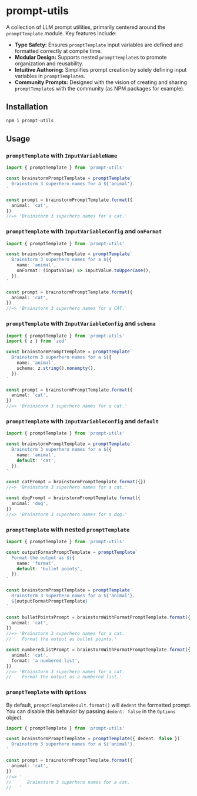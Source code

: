 # prompt-utils

A collection of LLM prompt utilities, primarily centered around the
`promptTemplate` module. Key features include:

- **Type Safety:** Ensures `promptTemplate` input variables are defined and
  formatted correctly at compile time.
- **Modular Design:** Supports nested `promptTemplate`s to promote organization
  and reusability.
- **Intuitive Authoring:** Simplifies prompt creation by solely defining input
  variables in `promptTemplate`s.
- **Community Prompts:** Designed with the vision of creating and sharing
  `promptTemplate`s with the community (as NPM packages for example).

## Installation

```sh
npm i prompt-utils
```

## Usage

### `promptTemplate` with `InputVariableName`

```ts
import { promptTemplate } from 'prompt-utils'

const brainstormPromptTemplate = promptTemplate`
  Brainstorm 3 superhero names for a ${'animal'}.
`

const prompt = brainstormPromptTemplate.format({
  animal: 'cat',
})
//=> 'Brainstorm 3 superhero names for a cat.'
```

### `promptTemplate` with `InputVariableConfig` and `onFormat`

```ts
import { promptTemplate } from 'prompt-utils'

const brainstormPromptTemplate = promptTemplate`
  Brainstorm 3 superhero names for a ${{
    name: 'animal',
    onFormat: (inputValue) => inputValue.toUpperCase(),
  }}.
`

const prompt = brainstormPromptTemplate.format({
  animal: 'cat',
})
//=> 'Brainstorm 3 superhero names for a CAT.'
```

### `promptTemplate` with `InputVariableConfig` and `schema`

```ts
import { promptTemplate } from 'prompt-utils'
import { z } from 'zod'

const brainstormPromptTemplate = promptTemplate`
  Brainstorm 3 superhero names for a ${{
    name: 'animal',
    schema: z.string().nonempty(),
  }}.
`

const prompt = brainstormPromptTemplate.format({
  animal: 'cat',
})
//=> 'Brainstorm 3 superhero names for a cat.'
```

### `promptTemplate` with `InputVariableConfig` and `default`

```ts
import { promptTemplate } from 'prompt-utils'

const brainstormPromptTemplate = promptTemplate`
  Brainstorm 3 superhero names for a ${{
    name: 'animal',
    default: 'cat',
  }}.
`

const catPrompt = brainstormPromptTemplate.format({})
//=> 'Brainstorm 3 superhero names for a cat.'

const dogPrompt = brainstormPromptTemplate.format({
  animal: 'dog',
})
//=> 'Brainstorm 3 superhero names for a dog.'
```

### `promptTemplate` with nested `promptTemplate`

```ts
import { promptTemplate } from 'prompt-utils'

const outputFormatPromptTemplate = promptTemplate`
  Format the output as ${{
    name: 'format',
    default: 'bullet points',
  }}.
`

const brainstormPromptTemplate = promptTemplate`
  Brainstorm 3 superhero names for a ${'animal'}.
  ${outputFormatPromptTemplate}
`

const bulletPointsPrompt = brainstormWithFormatPromptTemplate.format({
  animal: 'cat',
})
//=> 'Brainstorm 3 superhero names for a cat.
//    Format the output as bullet points.'

const numberedListPrompt = brainstormWithFormatPromptTemplate.format({
  animal: 'cat',
  format: 'a numbered list',
})
//=> 'Brainstorm 3 superhero names for a cat.
//    Format the output as a numbered list.'
```

### `promptTemplate` with `Options`

By default, `promptTemplateResult.format()` will `dedent` the formatted prompt.
You can disable this behavior by passing `dedent: false` in the `Options`
object.

```ts
import { promptTemplate } from 'prompt-utils'

const brainstormPromptTemplate = promptTemplate({ dedent: false })`
  Brainstorm 3 superhero names for a ${'animal'}.
`

const prompt = brainstormPromptTemplate.format({
  animal: 'cat',
})
//=> '
//      Brainstorm 3 superhero names for a cat.
//   '
```
